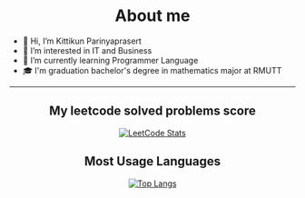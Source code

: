 
<h1 align="center" >About me</h1>
  
- 👋 Hi, I’m Kittikun Parinyaprasert
- 👀 I’m interested in IT and Business
- 🌱 I’m currently learning Programmer Language
- 🎓 I'm graduation bachelor's degree in mathematics major at RMUTT
  
<div align="center">
  
---

</div>

<div align="center">
<h2>My leetcode solved problems score</h2>
  
[![LeetCode Stats](https://leetcard.jacoblin.cool/KIITTIKUN?theme=unicorn&font=Libre%20Baskerville&ext=activity)](https://github.com/KIITTIKUN/leetcode-solved-problems)
<br />
<h2>Most Usage Languages</h2>

[![Top Langs](https://github-readme-stats-git-masterrstaa-rickstaa.vercel.app/api/top-langs/?username=KIITTIKUN&layout=donut)](https://github.com/KIITTIKUN/github-readme-stats)

</div>

<!---
KIITTIKUN/KIITTIKUN is a ✨ special ✨ repository because its `README.md` (this file) appears on your GitHub profile.
You can click the Preview link to take a look at your changes.
--->
